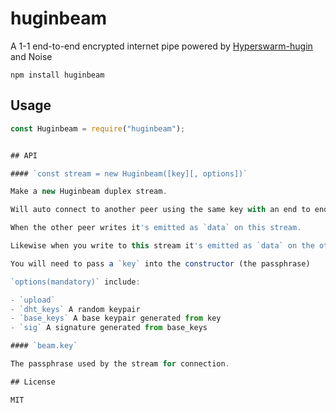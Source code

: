 # huginbeam

A 1-1 end-to-end encrypted internet pipe powered by [Hyperswarm-hugin](https://www.npmjs.com/package/hyperswarm-hugin) and Noise

```
npm install huginbeam
```

## Usage

```js
const Huginbeam = require("huginbeam");


## API

#### `const stream = new Huginbeam([key][, options])`

Make a new Huginbeam duplex stream.

Will auto connect to another peer using the same key with an end to end encrypted tunnel.

When the other peer writes it's emitted as `data` on this stream.

Likewise when you write to this stream it's emitted as `data` on the other peers stream.

You will need to pass a `key` into the constructor (the passphrase)

`options(mandatory)` include:

- `upload`
- `dht_keys` A random keypair
- `base_keys` A base keypair generated from key
- `sig` A signature generated from base_keys

#### `beam.key`

The passphrase used by the stream for connection.

## License

MIT
```
